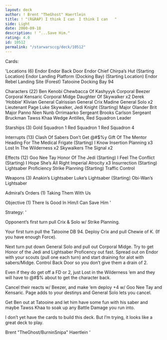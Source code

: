 ```yaml
---
layout: deck
author: ! Brent "TheGhost" Haertlein
title: ! "(R&RAP) I think I can  I think I can   "
side: Light
date: 2000-09-18
description: ! "...Save Him."
rating: 4.0
id: 10512
permalink: "/starwarsccg/deck/10512"
---
```

Cards: 

'Locations (6)
Endor
Endor Back Door
Endor Chief Chirpa’s Hut (Starting Location)
Endor Landing Platform (Docking Bay) (Starting Location)
Endor Rebel Landing Site (Forest)
Tatooine Docking Bay 94

Characters (22)
Ben Kenobi
Chewbacca Of Kashyyyk
Corporal Beezer
Corporal Kensaric
Corporal Midge
Daughter Of Skywalker  x2
Derek ’Hobbie’ Klivian
General Calrissian
General Crix Madine
General Solo  x2
Lieutenant Page
Luke Skywalker, Jedi Knight (Starting)
Major Olander Brit
Major Panno
Nien Nunb
Orrimaarko
Sergeant Brooks Carlson
Sergeant Bruckman
Tawss Khaa
Wedge Antilles, Red Squadron Leader

Starships (3)
Gold Squadron 1
Red Squadron 1
Red Squadron 4

Interrupts (13)
Clash Of Sabers
Don’t Get @#$%y
Gift Of The Mentor
Heading For The Medical Frigate (Starting)
I Know
Insertion Planning  x3
Lost In The Wilderness	x2
Skywalkers
The Signal  x2

Effects (12)
Goo Nee Tay
Honor Of The Jedi (Starting)
I Feel The Conflict (Starting)
I Hope She’s All Right
Imperial Atrocity  x3
Insurrection (Starting)
Lightsaber Proficiency
Strike Planning (Starting)
Traffic Control

Weapons (3)
Anakin’s Lightsaber
Luke’s Lightsaber (Starting)
Obi-Wan’s Lightsaber

Admiral’s Orders (1)
Taking Them With Us

Objective (1)
There Is Good In Him/I Can Save Him  '

Strategy: '

Opponent’s first turn pull Crix & Solo w/ Strike Planning.

Your first turn pull the Tatooine DB 94. Deploy Crix and pull Chewie of K. (If you have enough Force).

Next turn put down General Solo and pull out Corporal Midge. Try to get Honor of the Jedi and Lightsaber Proficency out fast. Spread out on Endor with your scouts (pull one each turn) and start draining for alot with sabers/Midge. Control Back Door so you don’t give them a drain of 2.

Even if they do get off a FD or 2, just Lost in the Wilderness ’em and they will have to @#$% about to get the character back.

Cancel their reacts w/ Beezer, and make ’em deploy +4 w/ Goo Nee Tay and Kensaric. Page adds to your destinys and General Solo lets you cancel.

Get Ben out at Tatooine and let him have some fun with his saber and maybe Tawss Khaa to soak up any Battle Damage you run into.

I don’t yet have the cards to build this deck. But I’m trying, it looks like a great deck to play.

Brent "TheGhost/BurninSnipa" Haertlein '
